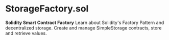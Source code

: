 # StorageFactory.sol
**Solidity Smart Contract Factory**  Learn about Solidity's Factory Pattern and decentralized storage. Create and manage SimpleStorage contracts, store and retrieve values.
